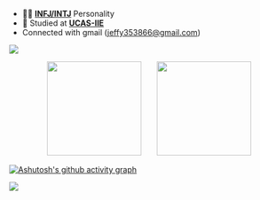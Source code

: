 - 👨‍🔬 [**INFJ/INTJ**](https://www.16personalities.com/infj-personality) Personality
- 🏫 Studied at [**UCAS-IIE**](http://www.iie.ac.cn/)
- Connected with gmail (jeffy353866@gmail.com)


![](https://raw.githubusercontent.com/jerry609/jerry609/main/dist/github-contribution-grid-snake.svg)
<div align="center">
<span>&emsp;&emsp;</span>
<img height="170px" src="https://github-readme-stats.vercel.app/api?username=jerry609" /><span>&emsp;&emsp;</span><img height="170px" src="https://github-readme-stats.vercel.app/api/top-langs/?username=jerry609&layout=compact&langs_count=8" />
<span>&emsp;&emsp;</span>
</div>

[![Ashutosh's github activity graph](https://github-readme-activity-graph.vercel.app/graph?username=jerry609&theme=github-light&bg_color=white&title_color=black&area_color=black&)](https://github.com/jerry609/github-readme-activity-graph)




![](https://raw.githubusercontent.com/jerry609/jerry609/main/dist/github-contribution-grid-snake.svg)
